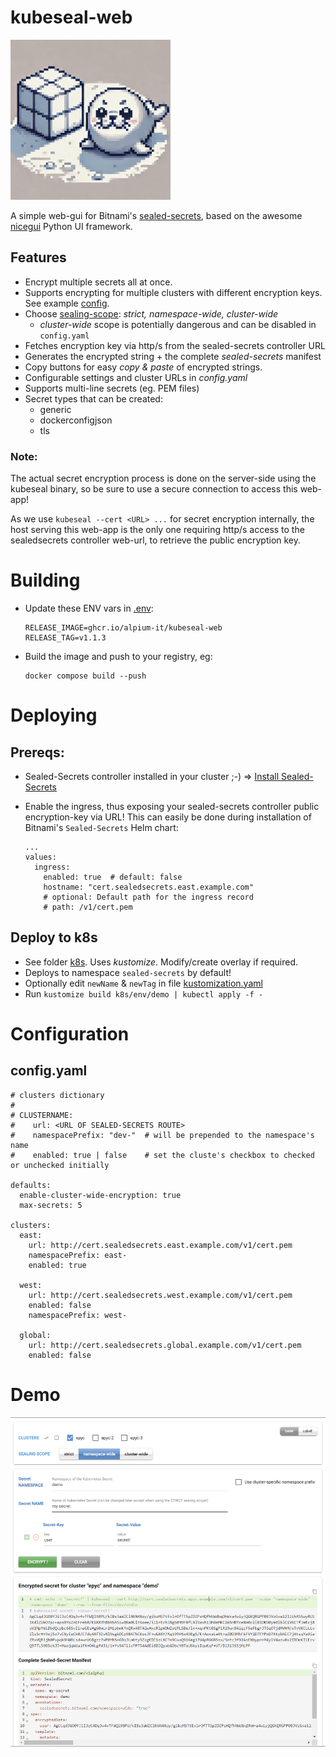 # kubeseal-web
![logo](/docs/ks_256.png)

A simple web-gui for Bitnami's [sealed-secrets](https://github.com/bitnami-labs/sealed-secrets/), based on the awesome [nicegui](https://nicegui.io/) Python UI framework.

## Features
- Encrypt multiple secrets all at once.
- Supports encrypting for multiple clusters with different encryption keys. See example [config](./k8s/envs/demo/files/config.yaml).
- Choose [sealing-scope](https://github.com/bitnami-labs/sealed-secrets/?tab=readme-ov-file#scopes): *strict, namespace-wide, cluster-wide*
  - *cluster-wide* scope is potentially dangerous and can be disabled in `config.yaml`
- Fetches encryption key via http/s from the sealed-secrets controller URL
- Generates the encrypted string + the complete *sealed-secrets* manifest
- Copy buttons for easy *copy & paste* of encrypted strings.
- Configurable settings and cluster URLs in *config.yaml*
- Supports multi-line secrets (eg. PEM files)
- Secret types that can be created:
  - generic
  - dockerconfigjson
  - tls


### Note:
The actual secret encryption process is done on the server-side using the kubeseal binary, so be sure to use a secure connection to access this web-app!

As we use `kubeseal --cert <URL> ...` for secret encryption internally, the host serving this web-app is the only one requiring http/s access to the sealedsecrets controller web-url, to retrieve the public encryption key.




# Building

-  Update these ENV vars in [.env](.env):
   ```
   RELEASE_IMAGE=ghcr.io/alpium-it/kubeseal-web
   RELEASE_TAG=v1.1.3
   ```
-  Build the image and push to your registry, eg:
    ```
    docker compose build --push
    ```


# Deploying
## Prereqs:
- Sealed-Secrets controller installed in your cluster ;-)  =>
  [Install Sealed-Secrets](https://github.com/bitnami-labs/sealed-secrets/?tab=readme-ov-file#installation)

- Enable the ingress, thus exposing your sealed-secrets controller public encryption-key via URL!
  This can easily be done during installation of Bitnami's `Sealed-Secrets` Helm chart:
  ```
  ...
  values:
    ingress:
      enabled: true  # default: false
      hostname: "cert.sealedsecrets.east.example.com"
      # optional: Default path for the ingress record
      # path: /v1/cert.pem
  ```


## Deploy to k8s
- See folder [k8s](./k8s/). Uses *kustomize*.
  Modify/create overlay if required.
- Deploys to namespace `sealed-secrets` by default!
- Optionally edit `newName` & `newTag` in file [kustomization.yaml](k8s/envs/demo/kustomization.yaml)
- Run `kustomize build k8s/env/demo | kubectl apply -f -`



# Configuration
## config.yaml

```
# clusters dictionary
#
# CLUSTERNAME:
#    url: <URL OF SEALED-SECRETS ROUTE>
#    namespacePrefix: "dev-"  # will be prepended to the namespace's name
#    enabled: true | false    # set the cluste's checkbox to checked or unchecked initially

defaults:
  enable-cluster-wide-encryption: true
  max-secrets: 5

clusters:
  east:
    url: http://cert.sealedsecrets.east.example.com/v1/cert.pem
    namespacePrefix: east-
    enabled: true

  west:
    url: http://cert.sealedsecrets.west.example.com/v1/cert.pem
    enabled: false
    namespacePrefix: west-

  global:
    url: http://cert.sealedsecrets.global.example.com/v1/cert.pem
    enabled: false
```


# Demo
![Demo](docs/demo.png)
